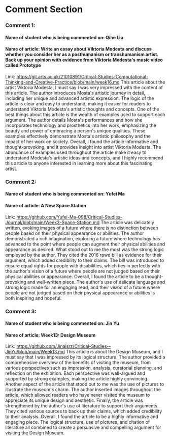# Comment Section 
### Comment 1: 
#### Name of student who is being commented on:  Qihe Liu
#### Name of article: Write an essay about Viktoria Modesta and discuss whether you consider her as a posthumanism or transhumanism artist. Back up your opinion with evidence from Viktoria Modesta's music video called Prototype
Link: https://git.arts.ac.uk/21010891/Critical-Studies-Computational-Thinking-and-Creative-Practice/blob/main/week16.md
This article about the artist Viktoria Modesta, I must say I was very impressed with the content of this article. The author introduces Mosta's artistic journey in detail, including her unique and advanced artistic expression. The logic of the article is clear and easy to understand, making it easier for readers to understand Viktoria Modesta's artistic thoughts and concepts.
One of the best things about this article is the wealth of examples used to support each argument. The author details Mosta's performances and how she incorporates technology and prosthetics into her work, emphasizing the beauty and power of embracing a person's unique qualities. These examples effectively demonstrate Mosta's artistic philosophy and the impact of her work on society.
Overall, I found the article informative and thought-provoking, and it provides insight into artist Viktoria Modesta. The abundance of examples used throughout the article make it easy to understand Modesta's artistic ideas and concepts, and I highly recommend this article to anyone interested in learning more about this fascinating artist.

### Comment 2: 
#### Name of student who is being commented on: Yufei Ma
#### Name of article: A New Space Station
Link: https://github.com/Yufei-Ma-098/Critical-Studies-Journal/blob/main/Week3-Space-Station.md
The article was delicately written, evoking images of a future where there is no distinction between people based on their physical appearance or abilities. The author demonstrated a rich imagination, exploring a future where technology has advanced to the point where people can augment their physical abilities and appearance as desired.
What stood out to me the most was the strong logic employed by the author. They cited the 2016 rpwd bill as evidence for their argument, which added credibility to their claims. The bill was introduced to ensure equal rights for people with disabilities, which ties in perfectly with the author's vision of a future where people are not judged based on their physical abilities or appearance.
Overall, I found the article to be a thought-provoking and well-written piece. The author's use of delicate language and strong logic made for an engaging read, and their vision of a future where people are not judged based on their physical appearance or abilities is both inspiring and hopeful.

### Comment 3:
#### Name of student who is being commented on: Jin Yu
#### Name of article: Week13: Design Museum
Link: https://github.com/Jinaisrz/Critical-Studies--JinYu/blob/main/Week13.md 
This article is about the Design Museum, and I must say that I was impressed by its logical structure. The author provided a comprehensive overview of the benefits of visiting the museum, from various perspectives such as impression, analysis, curatorial planning, and reflection on the exhibition. Each perspective was well-argued and supported by strong examples, making the article highly convincing.
Another aspect of the article that stood out to me was the use of pictures to illustrate the museum's charm. The author inserted images throughout the article, which allowed readers who have never visited the museum to appreciate its unique design and aesthetic.
Finally, the article was strengthened by the author's use of literature to support their arguments. They cited various sources to back up their claims, which added credibility to their analysis.
Overall, I found the article to be a highly informative and engaging piece. The logical structure, use of pictures, and citation of literature all combined to create a persuasive and compelling argument for visiting the Design Museum.
